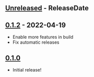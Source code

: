 <!-- next-header -->

## [Unreleased] - ReleaseDate

## [0.1.2] - 2022-04-19

- Enable more features in build
- Fix automatic releases

## [0.1.0]

- Initial release!

<!-- next-url -->
[Unreleased]: https://github.com/assert-rs/predicates-rs/compare/v0.1.2...HEAD
[0.1.2]: https://github.com/jhbruhn/moonboot/compare/v0.1.0...v0.1.2
[0.1.0]: https://github.com/jhbruhn/moonboot/compare/v0.1.0...v1.1.0
